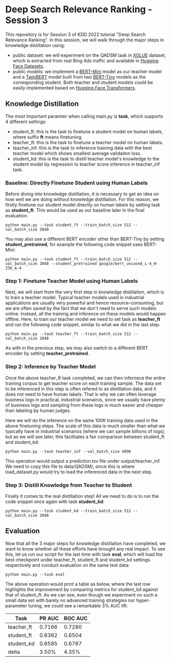 # Deep Search Relevance Ranking - Session 3 
This repository is for Session 3 of KDD 2022 tutorial "Deep Search Relevance Ranking". In this session, we will walk through the major steps in knowledge distillation using:
* public dataset: we will experiment on the QADSM task in [XGLUE](https://huggingface.co/datasets/xglue) dataset, which is extracted from real Bing Ads traffic and available in [Hugging Face Datasets](https://huggingface.co/docs/datasets/index).
* public models: we implement a [BERT-Mini](https://huggingface.co/google/bert_uncased_L-4_H-256_A-4) model as our teacher model and a [TwinBERT](https://arxiv.org/abs/2002.06275) model built from two [BERT-Tiny](https://huggingface.co/google/bert_uncased_L-2_H-128_A-2) models as the corresponding student. Both teacher and student models could be easily implemented based on [Hugging Face Transformers](https://huggingface.co/docs/transformers/main/en/index). 

## Knowledge Distillation
The most important paramter when calling main.py is **task**, which supports 4 different settings:
* student_ft: this is the task to finetune a student model on human labels, where suffix **ft** means finetuning.
* teacher_ft: this is the task to finetune a teacher model on human labels.
* teacher_inf: this is the task to inference training data with the best teacher model which shows smallest average validaiton loss.
* student_kd: this is the task to distill teacher model's knowledge to the student model by regression to teacher score inference in teacher_inf task.

### Baseline: Directly Finetune Student using Human Labels
Before diving into knowledge distillation, it is necessary to get an idea on how well we are doing without knowledge distillaiton. For this reason, we firstly finetune our student model directly on human labels by setting task as **student_ft**. This would be used as our baseline later in the final evaluation.
```
python main.py --task student_ft --train_batch_size 512 --val_batch_size 2048
```
You may also use a different BERT encoder other than BERT-Tiny by setting **student_pretrained**, for example the following code snippet uses BERT-Mini:
```
python main.py --task student_ft --train_batch_size 512 --val_batch_size 2048 --student_pretrained google/bert_uncased_L-4_H-256_A-4
```

### Step 1: Finetune Teacher Model using Human Labels
Next, we will start from the very first step in knowledge distillation, which is to train a teacher model. Typical teacher models used in industrial applications are usually very powerful and hence resource-consuming, but we are often saved by the fact that we don't need to serve such models online. Instead, all the training and inference on these models would happen offline. Here, to train our teacher model we need to set task as **teacher_ft** and run the following code snippet, similar to what we did in the last step: 
```
python main.py --task teacher_ft --train_batch_size 512 --val_batch_size 2048
```
As with in the previous step, we may also switch to a different BERT encoder by setting **teacher_pretrained**.

### Step 2: Inference by Teacher Model
Once the above teacher_ft task completed, we can then infernece the entire training corpus to get teacher score on each training sample. The data set to be inferenced in this step is often refered to as distillation data, and it does not need to have human labels. That is why we can often leverage business logs in practical, industrial scenairos, since we usually have plenty of business logs and sampling from these logs is much easier and cheaper than labeling by human judges. 

Here we will do the inference on the same 100K training data used in the above finetuning steps. The scale of this data is much smaller than what we typically have in industrial scenarios (where we can sample billions of logs), but as we will see later, this facilitates a fair comparison between student_ft and student_kd:
```
python main.py --task teacher_inf --val_batch_size 4096
```
This operation would output a prediction.tsv file under output/teacher_inf. We need to copy this file to data/QADSM/, since this is where load_dataset.py would try to load the inferenced data in the next step.

### Step 3: Distill Knowledge from Teacher to Student
Finally it comes to the real distillation step! All we need to do is to run the code snippet once again with task **student_kd**:
```
python main.py --task student_kd --train_batch_size 512 --val_batch_size 2048
```

## Evaluation
Now that all the 3 major steps for knowledge distillaiton have completed, we want to know whether all these efforts have brought any real impact. To see this, let us run our script for the last time with task **eval**, which will load the best checkpoint under teacher_ft, student_ft and student_kd settings respectively and conduct evaluation on the same test data:
```
python main.py --task eval
```
The above operation would print a table as below, where the last row highlights the improvement by comparing metrics for student_kd against that of student_ft. As we can see, even though we experiment on such a small data set with barely no advanced training strategies nor hyper-parameter tuning, we could see a remarkable 3% AUC lift:

| Task | PR AUC | ROC AUC |
| ---- | ---- | ---- |
| teacher_ft | 0.7166 | 0.7280 |
| student_ft | 0.6362 | 0.6504 |
| student_kd | 0.6585 | 0.6787 |
| delta      | 3.50% |  4.35% |
